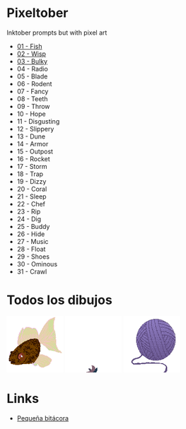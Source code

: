 # Pixeltober
Inktober prompts but with pixel art

- [01 - Fish](day01-fish.png)
- [02 - Wisp](day02-wisp.gif)
- [03 - Bulky](day03-bulky.png)
- 04 - Radio
- 05 - Blade
- 06 - Rodent
- 07 - Fancy
- 08 - Teeth
- 09 - Throw
- 10 - Hope
- 11 - Disgusting
- 12 - Slippery
- 13 - Dune
- 14 - Armor
- 15 - Outpost
- 16 - Rocket
- 17 - Storm
- 18 - Trap
- 19 - Dizzy
- 20 - Coral
- 21 - Sleep
- 22 - Chef
- 23 - Rip
- 24 - Dig
- 25 - Buddy
- 26 - Hide
- 27 - Music
- 28 - Float
- 29 - Shoes
- 30 - Ominous
- 31 - Crawl

# Todos los dibujos

![Fish](day01-fish.png)
![Wisp](day02-wisp.gif)
![Bulky](day03-bulky.png)

# Links

- [Pequeña bitácora](LOG.md)
